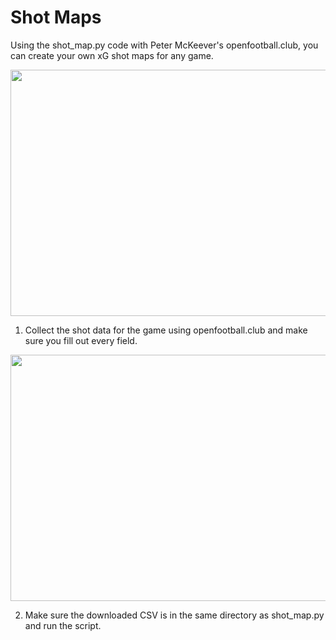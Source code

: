 # Shot Maps
Using the shot_map.py code with Peter McKeever's openfootball.club, you can create your own xG shot maps for any game.
<p align="center">
  <img width="600" height="394" src="https://user-images.githubusercontent.com/57690237/82160978-c3f23680-985e-11ea-9be2-870cd3e8cad3.png">
</p>

1. Collect the shot data for the game using openfootball.club and make sure you fill out every field.
<p align="center">
  <img width="600" height="394" src="https://user-images.githubusercontent.com/57690237/82160376-7e336f00-985a-11ea-948b-1a7eb19b6c03.png">
</p>


2. Make sure the downloaded CSV is in the same directory as shot_map.py and run the script.


